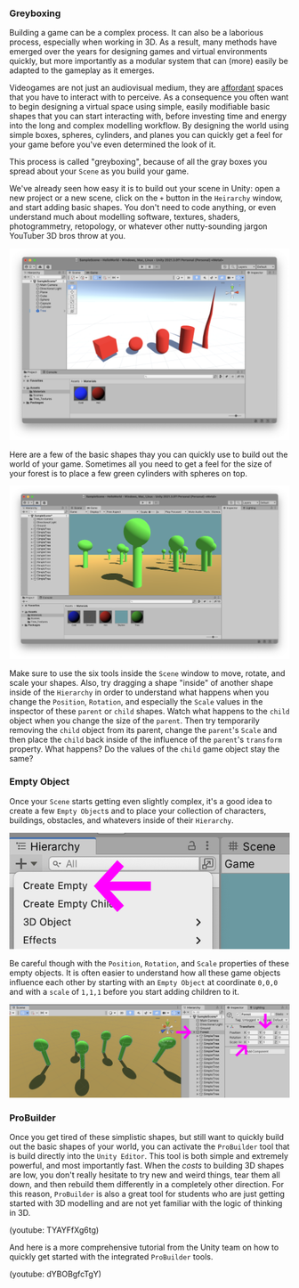 ### Greyboxing
Building a game can be a complex process. It can also be a laborious process, especially when working in 3D. As a result, many methods have emerged over the years for designing games and virtual environments quickly, but more importantly as a modular system that can (more) easily be adapted to the gameplay as it emerges.

Videogames are not just an audiovisual medium, they are [affordant](https://en.wikipedia.org/wiki/James_J._Gibson) spaces that you have to interact with to perceive. As a consequence you often want to begin designing a virtual space using simple, easily modifiable basic shapes that you can start interacting with, before investing time and energy into the long and complex modelling workflow. By designing the world using simple boxes, spheres, cylinders, and planes you can quickly get a feel for your game before you've even determined the look of it.

This process is called "greyboxing", because of all the gray boxes you spread about your `Scene` as you build your game.

We've already seen how easy it is to build out your scene in Unity: open a new project or a new scene, click on the `+` button in the `Heirarchy` window, and start adding basic shapes. You don't need to code anything, or even understand much about modelling software, textures, shaders, photogrammetry, retopology, or whatever other nutty-sounding jargon YouTuber 3D bros throw at you.

![Unity Basic Shapes](unity-basic-shapes.png)

Here are a few of the basic shapes thay you can quickly use to build out the world of your game. Sometimes all you need to get a feel for the size of your forest is to place a few green cylinders with spheres on top.

![Unity simple forest](unity-simple-forest.png)

Make sure to use the six tools inside the `Scene` window to move, rotate, and scale your shapes. Also, try dragging a shape "inside" of another shape inside of the `Hierarchy` in order to understand what happens when you change the `Position`, `Rotation`, and especially the `Scale` values in the inspector of these `parent` or `child` shapes. Watch what happens to the `child` object when you change the size of the `parent`. Then try temporarily removing the `child` object from its parent, change the `parent`'s `Scale` and then place the `child` back inside of the influence of the `parent`'s `transform` property. What happens? Do the values of the `child` game object stay the same?

### Empty Object
Once your `Scene` starts getting even slightly complex, it's a good idea to create a few `Empty Object`s and to place your collection of characters, buildings, obstacles, and whatevers inside of their `Hierarchy`.

![Unity Hierarchy Empty Object](unity-heirarchy-create-empty.png)

Be careful though with the `Position`, `Rotation`, and `Scale` properties of these empty objects. It is often easier to understand how all these game objects influence each other by starting with an `Empty Object` at coordinate `0,0,0` and with a `scale` of `1,1,1` before you start adding children to it.

![Unity Heirarchy Forest](unity-heirarchy-forest.png)

### ProBuilder
Once you get tired of these simplistic shapes, but still want to quickly build out the basic shapes of your world, you can activate the `ProBuilder` tool that is build directly into the `Unity Editor`. This tool is both simple and extremely powerful, and most importantly fast. When the *costs* to building 3D shapes are low, you don't really hesitate to try new and weird things, tear them all down, and then rebuild them differently in a completely other direction. For this reason, `ProBuilder` is also a great tool for students who are just getting started with 3D modelling and are not yet familiar with the logic of thinking in 3D.

(youtube: TYAYFfXg6tg)

And here is a more comprehensive tutorial from the Unity team on how to quickly get started with the integrated `ProBuilder` tools.

(youtube: dYBOBgfcTgY)